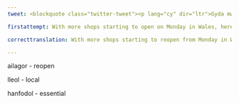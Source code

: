 ```yaml
---
tweet: <blockquote class="twitter-tweet"><p lang="cy" dir="ltr">Gyda mwy o siopau’n dechrau ailagor o ddydd Llun yng Nghymru, dyma gyfle gwych i ddangos eich cefnogaeth i ganol eich tref leol. <br><br>Mae’n hanfodol ein bod yn para i <a href="https://twitter.com/hashtag/ArosYnLleol?src=hash&amp;ref_src=twsrc%5Etfw">#ArosYnLleol</a> i <a href="https://twitter.com/hashtag/DiogeluCymru?src=hash&amp;ref_src=twsrc%5Etfw">#DiogeluCymru</a> rhag y <a href="https://twitter.com/hashtag/coronafeirws?src=hash&amp;ref_src=twsrc%5Etfw">#coronafeirws</a>. <a href="https://twitter.com/hashtag/EconomiSylfaenol?src=hash&amp;ref_src=twsrc%5Etfw">#EconomiSylfaenol</a> <a href="https://t.co/nR4Iw3fR3z">pic.twitter.com/nR4Iw3fR3z</a></p>&mdash; Llywodraeth Cymru Economi a Thrafnidiaeth (@LlCEconomi) <a href="https://twitter.com/LlCEconomi/status/1273993698251063296?ref_src=twsrc%5Etfw">June 19, 2020</a></blockquote> <script async src="https://platform.twitter.com/widgets.js" charset="utf-8"></script>

firstattempt: With more shops starting to open on Monday in Wales, here is a great opportunity to .... your support for your local center.

correcttranslation: With more shops starting to reopen from Monday in Wales, this is a great opportunity to show your support for your local town center. It is essential that we continue to \#StayLocal to \#KeepWalesSafe from the coronavirus \#LocalEconomy

---
```


ailagor - reopen

lleol - local

hanfodol - essential







